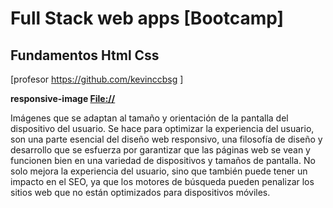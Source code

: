 # Full Stack web apps [Bootcamp]
## Fundamentos Html Css
 [profesor  https://github.com/kevinccbsg ]


**responsive-image [File://](https://github.com/alexjust-data/Fundamentos_html_css/tree/main/responsive-image)**   

Imágenes que se adaptan al tamaño y orientación de la pantalla del dispositivo del usuario. Se hace para optimizar la experiencia del usuario, son una parte esencial del diseño web responsivo, una filosofía de diseño y desarrollo que se esfuerza por garantizar que las páginas web se vean y funcionen bien en una variedad de dispositivos y tamaños de pantalla. No solo mejora la experiencia del usuario, sino que también puede tener un impacto en el SEO, ya que los motores de búsqueda pueden penalizar los sitios web que no están optimizados para dispositivos móviles.
